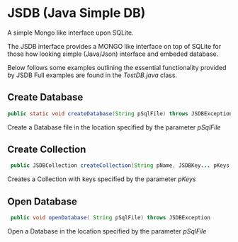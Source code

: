 # JSDB (Java Simple DB)
A simple Mongo like interface upon SQLite.

The JSDB interface provides a MONGO like interface on top of SQLite for those how looking simple (Java/Json) interface 
and embeded database.

Below follows some examples outlining the essential functionality provided by JSDB
Full examples are found in the _TestDB.java_ class. 

## Create Database
```java
public static void createDatabase(String pSqlFile) throws JSDBException
```
Create a Database file in the location specified by the parameter _pSqlFile_

## Create Collection
```java
 public JSDBCollection createCollection(String pName, JSDBKey... pKeys ) throws JSDBException
```
Creates a Collection with keys specified by the parameter _pKeys_


## Open Database
```java
 public void openDatabase( String pSqlFile) throws JSDBException
```
Open a Database in the location specified by the parameter _pSqlFile_